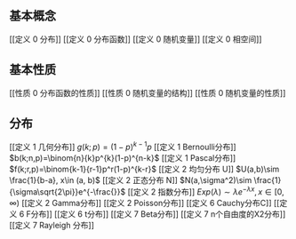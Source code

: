 ## 基本概念
[[定义 0 分布]]
[[定义 0 分布函数]]
[[定义 0 随机变量]]
[[定义 0 相空间]]

## 基本性质
[[性质 0 分布函数的性质]]
[[性质 0 随机变量的结构]]
[[性质 0 随机变量的性质]]

## 分布
[[定义 1 几何分布]] $g(k;p)=(1-p)^{k-1}p$
[[定义 1 Bernoulli分布]] $b(k;n,p)=\binom{n}{k}p^{k}(1-p)^{n-k}$
[[定义 1 Pascal分布]] $f(k;r,p)=\binom{k-1}{r-1}p^r(1-p)^{k-r}$
[[定义 2 均匀分布 U]] $U(a,b)\sim \frac{1}{b-a}, x\in (a, b)$
[[定义 2 正态分布 N]] $N(a,\sigma^2)\sim \frac{1}{\sigma\sqrt{2\pi}}e^{-\frac{}}$
[[定义 2 指数分布]] $Exp(\lambda)\sim \lambda e^{-\lambda x}, x\in [0, \infty)$
[[定义 2 Gamma分布]] 
[[定义 2 Poisson分布]]
[[定义 6 Cauchy分布C]]
[[定义 6 F分布]]
[[定义 6 t分布]]
[[定义 7 Beta分布]]
[[定义 7 n个自由度的X2分布]]
[[定义 7 Rayleigh 分布]]
